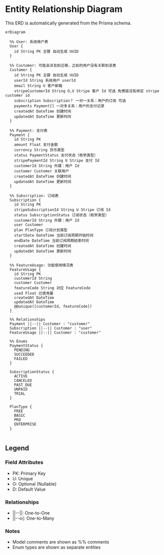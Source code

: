 # Entity Relationship Diagram

This ERD is automatically generated from the Prisma schema.

```mermaid
erDiagram

  %% User: 系统用户表
  User {
    id String PK 主键 自动生成 UUID
  }

  %% Customer: 可能会涉及到迁移，之前的用户没有关联到该表
  Customer {
    id String PK 主键 自动生成 UUID
    userId String 系统用户 userId
    email String U 客户邮箱
    stripeCustomerId String O,U Stripe 客户 Id 可选 免费版没有绑定 stripe customer id
    subscription Subscription？ 一对一关系：用户的订阅 可选
    payments Payment[] 一对多关系：用户的支付记录
    createdAt DateTime 创建时间
    updatedAt DateTime 更新时间
  }

  %% Payment: 支付表
  Payment {
    id String PK
    amount Float 支付金额
    currency String 货币类型
    status PaymentStatus 支付状态（枚举类型）
    stripePaymentId String U Stripe 支付 Id
    customerId String 外键：用户 Id
    customer Customer 关联用户
    createdAt DateTime 创建时间
    updatedAt DateTime 更新时间
  }

  %% Subscription: 订阅表
  Subscription {
    id String PK
    stripeSubscriptionId String U Stripe 订阅 Id
    status SubscriptionStatus 订阅状态（枚举类型）
    customerId String 外键：用户 Id
    user Customer
    plan PlanType 订阅计划类型
    startDate DateTime 当前订阅周期开始时间
    endDate DateTime 当前订阅周期结束时间
    createdAt DateTime 创建时间
    updatedAt DateTime 更新时间
  }

  %% FeatureUsage: 功能使用情况表
  FeatureUsage {
    id String PK
    customerId String
    customer Customer
    featureCode String 对应 FeatureCode
    used Float 已使用量
    createdAt DateTime
    updatedAt DateTime
    @@unique([customerId, featureCode])
  }

  %% Relationships
  Payment ||--|| Customer : "customer"
  Subscription ||--|| Customer : "user"
  FeatureUsage ||--|| Customer : "customer"

  %% Enums
  PaymentStatus {
    PENDING
    SUCCEEDED
    FAILED
  }

  SubscriptionStatus {
    ACTIVE
    CANCELED
    PAST_DUE
    UNPAID
    TRIAL
  }

  PlanType {
    FREE
    BASIC
    PRO
    ENTERPRISE
  }


```

## Legend

### Field Attributes
- PK: Primary Key
- U: Unique
- O: Optional (Nullable)
- D: Default Value

### Relationships
- ||--||: One-to-One
- ||--o{: One-to-Many

### Notes
- Model comments are shown as %% comments
- Enum types are shown as separate entities

